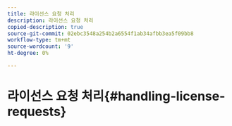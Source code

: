 ```yaml
---
title: 라이선스 요청 처리
description: 라이선스 요청 처리
copied-description: true
source-git-commit: 02ebc3548a254b2a6554f1ab34afbb3ea5f09bb8
workflow-type: tm+mt
source-wordcount: '9'
ht-degree: 0%

---
```


# 라이선스 요청 처리{#handling-license-requests}
